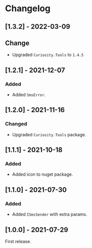 # Changelog

## [1.3.2] - 2022-03-09

## Change

- Upgraded `Curiosity.Tools` to `1.4.5`

## [1.2.1] - 2021-12-07

### Added

- Added `SmsError`.

## [1.2.0] - 2021-11-16

### Changed

- Upgraded `Curiosity.Tools` package.

## [1.1.1] - 2021-10-18

### Added

- Added icon to nuget package.

## [1.1.0] - 2021-07-30
       
### Added

- Added `ISmsSender` with extra params.

## [1.0.0] - 2021-07-29

First release.
